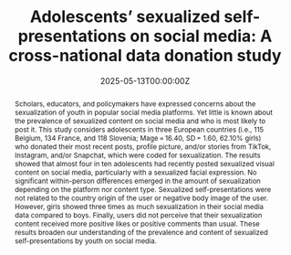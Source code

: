---
abstract: "Scholars, educators, and policymakers have expressed concerns about the sexualization of youth in popular social media platforms. Yet little is known about the prevalence of sexualized content on social media and who is most likely to post it. This study considers adolescents in three European countries (i.e., 115 Belgium, 134 France, and 118 Slovenia; Mage = 16.40, SD = 1.60, 62.10% girls) who donated their most recent posts, profile picture, and/or stories from TikTok, Instagram, and/or Snapchat, which were coded for sexualization. The results showed that almost four in ten adolescents had recently posted sexualized visual content on social media, particularly with a sexualized facial expression. No significant within-person differences emerged in the amount of sexualization depending on the platform nor content type. Sexualized self-presentations were not related to the country origin of the user or negative body image of the user. However, girls showed three times as much sexualization in their social media data compared to boys. Finally, users did not perceive that their sexualization content received more positive likes or positive comments than usual. These results broaden our understanding of the prevalence and content of sexualized self-presentations by youth on social media."
authors:
- Femke Konings
- Laura Vandenbosch
- Kaitlin Fitzgerald
- Jasmine Fardouly
- Elien Beleen
- Toon Tabruyn
- Kathrin Karsay
- Chelly Maes
date: "2025-05-13T00:00:00Z"
doi: ""
featured: false
projects: []
publication: 'Media Psychology'
publication_short: ""
publication_types:
- "2"
publishDate: "2025-05-13T00:00:00Z"
tags:
title: 'Adolescents’ sexualized self-presentations on social media: A cross-national data donation study'
url_code: ""
url_dataset: ""
url_pdf: ""
url_poster: ""
url_project: ""
url_slides: ""
url_source: ""
url_video: ""
---
